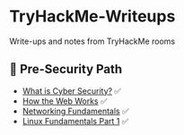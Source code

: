# TryHackMe-Writeups
Write-ups and notes from TryHackMe rooms
## 📘 Pre-Security Path

- [What is Cyber Security?](Pre-Security/Room1-What-is-CyberSecurity/writeup.md) ✅  
- [How the Web Works](Pre-Security/Room2-How-the-Web-Works/writeup.md) ✅
- [Networking Fundamentals](Pre-Security/Room3-Networking-Fundamentals/writeup.md) ✅
- [Linux Fundamentals Part 1](Pre-Security/Room4-Linux-Fundamentals-Part-1/writeup.md) ✅

